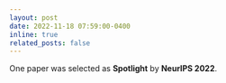 ```yaml
---
layout: post
date: 2022-11-18 07:59:00-0400
inline: true
related_posts: false
---
```


One paper  was selected as **Spotlight** by **NeurIPS 2022**.
